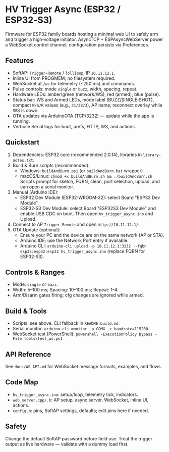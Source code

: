 # HV Trigger Async (ESP32 / ESP32‑S3)

Firmware for ESP32 family boards hosting a minimal web UI to safely arm and trigger a high‑voltage initiator. AsyncTCP + ESPAsyncWebServer power a WebSocket control channel; configuration persists via Preferences.

## Features
- SoftAP: `Trigger-Remote` / `lollipop`, IP `10.11.12.1`.
- Inline UI from PROGMEM; no filesystem required.
- WebSocket at `/ws` for telemetry (~250 ms) and commands.
- Pulse controls: mode `single` or `buzz`, width, spacing, repeat.
- Hardware LEDs: amber/green (network/WS), red (armed), blue (pulse).
- Status bar: WS and Armed LEDs, mode label (BUZZ/SINGLE‑SHOT), compact `W/S/R` values (e.g., `31/38/3`), AP name; reconnect overlay while WS is down.
- OTA updates via ArduinoOTA (TCP/3232) — update while the app is running.
- Verbose Serial logs for boot, prefs, HTTP, WS, and actions.

## Quickstart
1. Dependencies: ESP32 core (recommended 2.0.14), libraries in `library-notes.txt`.
2. Build & Burn scripts (recommended):
   - Windows: `buildAndBurn.ps1` (or `buildAndBurn.bat` wrapper)
   - macOS/Linux: `chmod +x buildAndBurn.sh && ./buildAndBurn.sh`
   Scripts prompt for sketch, FQBN, clean, port selection, upload, and can open a serial monitor.
3. Manual (Arduino IDE):
   - ESP32 Dev Module (ESP32‑WROOM‑32): select Board "ESP32 Dev Module".
   - ESP32‑S3 Dev Module: select Board "ESP32S3 Dev Module" and enable USB CDC on boot.
   Then open `hv_trigger_async.ino` and Upload.
4. Connect to AP `Trigger-Remote` and open `http://10.11.12.1/`.
5. OTA Update (optional):
   - Ensure your PC and the device are on the same network (AP or STA).
   - Arduino IDE: use the Network Port entry if available.
   - Arduino CLI: `arduino-cli upload -p 10.11.12.1:3232 --fqbn esp32:esp32:esp32 hv_trigger_async.ino` (replace FQBN for ESP32‑S3).

## Controls & Ranges
- Mode: `single` or `buzz`.
- Width: 5–100 ms; Spacing: 10–100 ms; Repeat: 1–4.
- Arm/Disarm gates firing; cfg changes are ignored while armed.

## Build & Tools
- Scripts: see above. CLI fallback in `README.build.md`.
- Serial monitor: `arduino-cli monitor -p COMX -c baudrate=115200`.
- WebSocket test (PowerShell): `powershell -ExecutionPolicy Bypass -File tools\test_ws.ps1`

## API Reference
See `docs/WS_API.md` for WebSocket message formats, examples, and flows.

## Code Map
- `hv_trigger_async.ino`: setup/loop, telemetry tick, indicators.
- `web_server.cpp/.h`: AP setup, async server, WebSocket, inline UI, actions.
- `config.h`: pins, SoftAP settings, defaults; edit pins here if needed.

## Safety
Change the default SoftAP password before field use. Treat the trigger output as live hardware — validate with a dummy load first.

